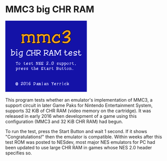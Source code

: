 MMC3 big CHR RAM
================

![MMC3 big CHR RAM test. To test NES 2.0 support, press the Start Button.](docs/mmc3bigchrram-screenshot.png)

This program tests whether an emulator's implementation of MMC3,
a support circuit in later Game Paks for Nintendo Entertainment
System, supports 32 KiB of CHR RAM (video memory on the cartridge).
It was released in early 2016 when development of a game using
this configuration (MMC3 and 32 KiB CHR RAM) had begun.

To run the test, press the Start Button and wait 1 second.
If it shows "Congratulations!" then the emulator is compatible.
Within weeks after this test ROM was posted to NESdev, most
major NES emulators for PC had been updated to use large CHR RAM
in games whose NES 2.0 header specifies so.
